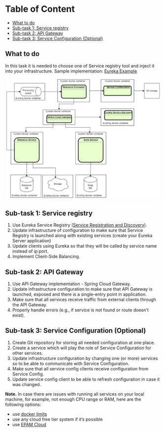 # Table of Content

 - [What to do](#what-to-do)
 - [Sub-task 1: Service registry](#sub-task-1-service-registry)
 - [Sub-task 2: API Gateway](#sub-task-2-api-gateway)
 - [Sub-task 3: Service Configuration (Optional)](#sub-task-3-service-configuration-optional)

## What to do

In this task it is needed to choose one of Service registry tool and inject it into your infrastructure.
Sample implementation: [Eureka Example](https://www.javainuse.com/spring/cloud-gateway-eureka)

![](images/task.png)


## Sub-task 1: Service registry

1) Use Eureka Service Registry ([Service Registration and Discovery](https://spring.io/guides/gs/service-registration-and-discovery/)).
2) Update infrastructure of configuration to make sure that Service Registry is launched along with existing services (create your Eureka Server application)
3) Update clients using Eureka so that they will be called by service name instead of ip:port.
4) Implement Client-Side Balancing.

## Sub-task 2: API Gateway

1) Use API Gateway implementation - Spring Cloud Gateway.
2) Update infrastructure configuration to make sure that API Gateway is launched, exposed and there is a single-entry point in application.
3) Make sure that all services receive traffic from external clients through the API Gateway.
4) Properly handle errors (e.g., if service is not found or route doesn't exist).

## Sub-task 3: Service Configuration (Optional)

1) Create Git repository for storing all needed configuration at one place.
2) Create a service which will play the role of Service Configuration for other services.
3) Update infrastructure configuration by changing one (or more) services so to be able to communicate with Service Configuration.
4) Make sure that all service config clients receive configuration from Service Config.
5) Update service config client to be able to refresh configuration in case it was changed.

**Note.** In case there are issues with running all services on your local machine, for example, not enough CPU range or RAM, here are the following options:

 - use [docker limits](https://docs.docker.com/config/containers/resource_constraints/)
 - use any cloud free tier system if it’s possible
 - use [EPAM Cloud](https://kb.epam.com/display/EPMCITFAQ/Personal+Projects)  
